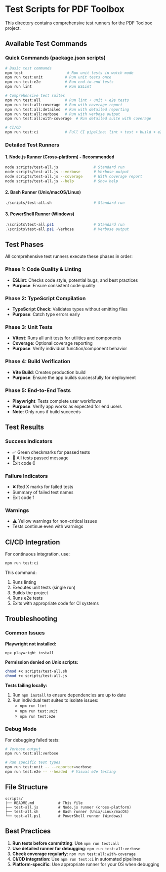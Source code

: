# Test Scripts for PDF Toolbox

This directory contains comprehensive test runners for the PDF Toolbox project.

## Available Test Commands

### Quick Commands (package.json scripts)

```bash
# Basic test commands
npm test                    # Run unit tests in watch mode
npm run test:unit          # Run unit tests once
npm run test:e2e           # Run end-to-end tests
npm run lint               # Run ESLint

# Comprehensive test suites
npm run test:all           # Run lint + unit + e2e tests
npm run test:all:coverage  # Run with coverage report
npm run test:all:detailed  # Run with detailed reporting
npm run test:all:verbose   # Run with verbose output
npm run test:all:with-coverage  # Run detailed suite with coverage

# CI/CD
npm run test:ci            # Full CI pipeline: lint + test + build + e2e
```

### Detailed Test Runners

#### 1. Node.js Runner (Cross-platform) - **Recommended**
```bash
node scripts/test-all.js                # Standard run
node scripts/test-all.js --verbose      # Verbose output
node scripts/test-all.js --coverage     # With coverage report
node scripts/test-all.js --help         # Show help
```

#### 2. Bash Runner (Unix/macOS/Linux)
```bash
./scripts/test-all.sh                   # Standard run
```

#### 3. PowerShell Runner (Windows)
```powershell
.\scripts\test-all.ps1                  # Standard run
.\scripts\test-all.ps1 -Verbose         # Verbose output
```

## Test Phases

All comprehensive test runners execute these phases in order:

### Phase 1: Code Quality & Linting
- **ESLint**: Checks code style, potential bugs, and best practices
- **Purpose**: Ensure consistent code quality

### Phase 2: TypeScript Compilation
- **TypeScript Check**: Validates types without emitting files
- **Purpose**: Catch type errors early

### Phase 3: Unit Tests
- **Vitest**: Runs all unit tests for utilities and components
- **Coverage**: Optional coverage reporting
- **Purpose**: Verify individual function/component behavior

### Phase 4: Build Verification
- **Vite Build**: Creates production build
- **Purpose**: Ensure the app builds successfully for deployment

### Phase 5: End-to-End Tests
- **Playwright**: Tests complete user workflows
- **Purpose**: Verify app works as expected for end users
- **Note**: Only runs if build succeeds

## Test Results

### Success Indicators
- ✅ Green checkmarks for passed tests
- 🎉 All tests passed message
- Exit code 0

### Failure Indicators
- ❌ Red X marks for failed tests
- Summary of failed test names
- Exit code 1

### Warnings
- ⚠️ Yellow warnings for non-critical issues
- Tests continue even with warnings

## CI/CD Integration

For continuous integration, use:
```bash
npm run test:ci
```

This command:
1. Runs linting
2. Executes unit tests (single run)
3. Builds the project
4. Runs e2e tests
5. Exits with appropriate code for CI systems

## Troubleshooting

### Common Issues

**Playwright not installed:**
```bash
npx playwright install
```

**Permission denied on Unix scripts:**
```bash
chmod +x scripts/test-all.sh
chmod +x scripts/test-all.js
```

**Tests failing locally:**
1. Run `npm install` to ensure dependencies are up to date
2. Run individual test suites to isolate issues:
   - `npm run lint`
   - `npm run test:unit`
   - `npm run test:e2e`

### Debug Mode

For debugging failed tests:
```bash
# Verbose output
npm run test:all:verbose

# Run specific test types
npm run test:unit -- --reporter=verbose
npm run test:e2e -- --headed  # Visual e2e testing
```

## File Structure

```
scripts/
├── README.md           # This file
├── test-all.js         # Node.js runner (cross-platform)
├── test-all.sh         # Bash runner (Unix/Linux/macOS)
└── test-all.ps1        # PowerShell runner (Windows)
```

## Best Practices

1. **Run tests before committing**: Use `npm run test:all` 
2. **Use detailed runner for debugging**: `npm run test:all:verbose`
3. **Check coverage regularly**: `npm run test:all:with-coverage`
4. **CI/CD integration**: Use `npm run test:ci` in automated pipelines
5. **Platform-specific**: Use appropriate runner for your OS when debugging